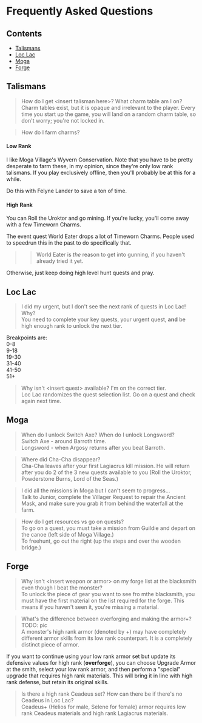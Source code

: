 # Frequently Asked Questions

## Contents

- [Talismans](#talismans)
- [Loc Lac](#loc-lac)
- [Moga](#moga)
- [Forge](#forge)

## Talismans
> How do I get \<insert talisman here>? What charm table am I on?  
Charm tables exist, but it is opaque and irrelevant to the player. Every time you start up the game, you will land on a random charm table, so don't worry; you're not locked in.

> How do I farm charms?  
#### Low Rank
I like Moga Village's Wyvern Conservation. Note that you have to be pretty desperate to farm these, in my opinion, since they're only low rank talismans. If you play exclusively offline, then you'll probably be at this for a while. 

Do this with Felyne Lander to save a ton of time.

#### High Rank
You can Roll the Uroktor and go mining. If you're lucky, you'll come away with a few Timeworn Charms.

The event quest World Eater drops a lot of Timeworn Charms. People used to speedrun this in the past to do specifically that.  

>> World Eater is *the* reason to get into gunning, if you haven't already tried it yet.

Otherwise, just keep doing high level hunt quests and pray.

## Loc Lac
> I did my urgent, but I don't see the next rank of quests in Loc Lac! Why?  
You need to complete your key quests, your urgent quest, **and** be high enough rank to unlock the next tier.

Breakpoints are:  
0-8  
9-18  
19-30  
31-40  
41-50  
51+  

> Why isn't \<insert quest> available? I'm on the correct tier.  
Loc Lac randomizes the quest selection list. Go on a quest and check again next time.

## Moga
> When do I unlock Switch Axe? When do I unlock Longsword?  
Switch Axe - around Barroth time.  
Longsword - when Argosy returns after you beat Barroth.

> Where did Cha-Cha disappear?  
Cha-Cha leaves after your first Lagiacrus kill mission. He will return after you do 2 of the 3 new quests available to you (Roll the Uroktor, Powderstone Burns, Lord of the Seas.)

> I did all the missions in Moga but I can't seem to progress...  
Talk to Junior, complete the Villager Request to repair the Ancient Mask, and make sure you grab it from behind the waterfall at the farm.

> How do I get resources vs go on quests?  
To go on a quest, you must take a mission from Guildie and depart on the canoe (left side of Moga Village.)  
To freehunt, go out the right (up the steps and over the wooden bridge.)

## Forge
> Why isn't \<insert weapon or armor> on my forge list at the blacksmith even though I beat the monster?  
To unlock the piece of gear you want to see fro mthe blacksmith, you must have the first material on the list required for the forge. This means if you haven't seen it, you're missing a material.

> What's the difference between overforging and making the armor+?  
TODO: pic  
A monster's high rank armor (denoted by +) may have completely different armor skills from its low rank counterpart. It is a completely distinct piece of armor.

If you want to continue using your low rank armor set but update its defensive values for high rank (**overforge**), you can choose Upgrade Armor at the smith, select your low rank armor, and then perform a "special" upgrade that requires high rank materials. This will bring it in line with high rank defense, but retain its original skills.

> Is there a high rank Ceadeus set? How can there be if there's no Ceadeus in Loc Lac?  
Ceadeus+ (Helios for male, Selene for female) armor requires low rank Ceadeus materials and high rank Lagiacrus materials.
